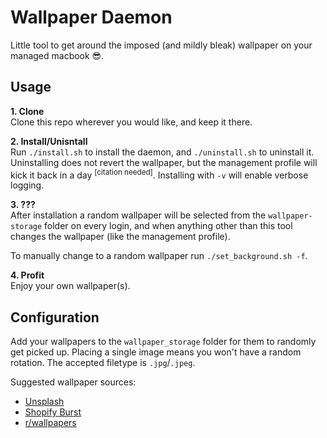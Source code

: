 # Wallpaper Daemon

Little tool to get around the imposed (and mildly bleak) wallpaper on your managed macbook 😎.

## Usage

**1. Clone**<br>
Clone this repo wherever you would like, and keep it there. 

**2. Install/Unisntall**<br>
Run `./install.sh` to install the daemon, and `./uninstall.sh` to uninstall it. Uninstalling does not revert the wallpaper, but the management profile will kick it back in a day <sup>[citation needed]</sup>. Installing with `-v` will enable verbose logging.

**3. ???**<br>
After installation a random wallpaper will be selected from the `wallpaper-storage` folder on every login, and when anything other than this tool changes the wallpaper (like the management profile).

To manually change to a random wallpaper run `./set_background.sh -f`.

**4. Profit**<br>
Enjoy your own wallpaper(s).

## Configuration

Add your wallpapers to the `wallpaper_storage` folder for them to randomly get picked up. Placing a single image means you won't have a random rotation. The accepted filetype is `.jpg`/`.jpeg`. 

Suggested wallpaper sources:
 - [Unsplash](https://unsplash.com/s/photos/minimal-wallpaper)
 - [Shopify Burst](https://burst.shopify.com)
 - [r/wallpapers](https://www.reddit.com/r/wallpapers/)
